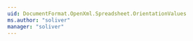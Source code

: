 ```yaml
---
uid: DocumentFormat.OpenXml.Spreadsheet.OrientationValues
ms.author: "soliver"
manager: "soliver"
---
```

